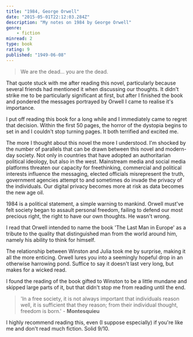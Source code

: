 ```yaml
---
title: "1984, George Orwell"
date: "2015-05-01T22:12:03.284Z"
description: "My notes on 1984 by George Orwell"
genre:
    - fiction
minread: 2
type: book
rating: 9
published: "1949-06-08"
---
```


> We are the dead... you are the dead. 

That quote stuck with me after reading this novel, particularly because several friends had mentioned it when discussing our thoughts. It didn't strike me to be particularly significant at first, but after I finished the book and pondered the messages portrayed by Orwell I came to realise it's importance.

I put off reading this book for a long while and I immediately came to regret that decision. Within the first 50 pages, the horror of the dystopia begins to set in and I couldn't stop turning pages. It both terrified and excited me. 

The more I thought about this novel the more I understood. I'm shocked by the number of parallels that can be drawn between this novel and modern-day society. Not only in countries that have adopted an authoritarian political ideology, but also in the west. Mainstream media and social media platforms threaten our capacity for freethinking, 
commercial and political interests influence the messaging, elected officials misrepresent the truth, government agencies attempt to and sometimes do invade the privacy of the individuals. Our digital privacy becomes more at risk as data becomes the new age oil. 

1984 is a political statement, a simple warning to mankind. Orwell must've felt society began to assault personal freedom, failing to defend our most precious right, the right to have our own thoughts. He wasn't wrong.

I read that Orwell intended to name the book 'The Last Man in Europe' as a tribute to the quality that distinguished man from the world around him, namely his ability to think for himself.

The relationship between Winston and Julia took me by surprise, making it all the more enticing. Orwell lures you into a seemingly hopeful drop in an otherwise harrowing pond. Suffice to say it doesn't last very long, but makes for a wicked read. 

I found the reading of the book gifted to Winston to be a little mundane and skipped large parts of it, but that didn't stop me from reading until the end. 


> 'In a free society, it is not always important that individuals reason well, it is
> sufficient that they reason; from their individual thought, freedom is born.' - **Montesquieu**

I highly recommend reading this, even (I suppose especially) if you're like me and don't read much fiction. Solid 9/10.